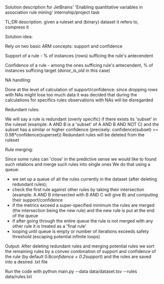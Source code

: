 Solution description for JetBrains' 'Enabling quantitative variables in association rule mining' internship/project task

TL;DR description:
given a ruleset and (binary) dataset it refers to, compress it

Solution idea:

Rely on two basic ARM concepts: support and confidence

Support of a rule - % of instances (rows) sufficing the rule's antecendent

Confidence of a rule - among the ones sufficing rule's antecendent, % of instances sufficing target (donor_is_old in this case)

NA handling:

Done at the level of calculation of support/confidence: since dropping rows with NAs might lose too much data it was decided that
during the calculations for specifics rules observations with NAs will be disregarded

Redundant rules:

We will say a rule is redundant (overly specific) if there exists its 'subset' in the ruleset (example: A AND B is a 'subset' of A AND B AND NOT C)
and the subset has a similar or higher confidence (precisely: confidence(subset) >= 0.98*confidence(superset))
Redundant rules will be deleted from the ruleset

Rule merging:

Since some rules can 'close' in the predictive sense we would like to found such relations and merge such rules into single ones
We do that using a queue:
- we set up a queue of all the rules currently in the dataset (after deleting redundant rules);
- check the first rule against other rules by taking their intersection (example: A AND B intersected with B AND C will give B) and computing their support/confidence
- if the metrics exceed a super-specified minimum the rules are merged (the intersection being the new rule) and the new rule is put at the end of the queue 
- if after going through the entire queue the rule is not merged with any other rule it is treated as a 'final rule'
- looping until queue is empty or number of iterations exceeds safety threshold (escaping potential infinite loops)

Output:
After deleting redundant rules and merging potential rules we sort the remaining rules by a convex combination of support and confidence of the rule (by default 0.8*confidence + 0.2*support)
and the rules are saved into a desired .txt file

Run the code with
python main.py --data data/dataset.tsv --rules data/rules.txt
